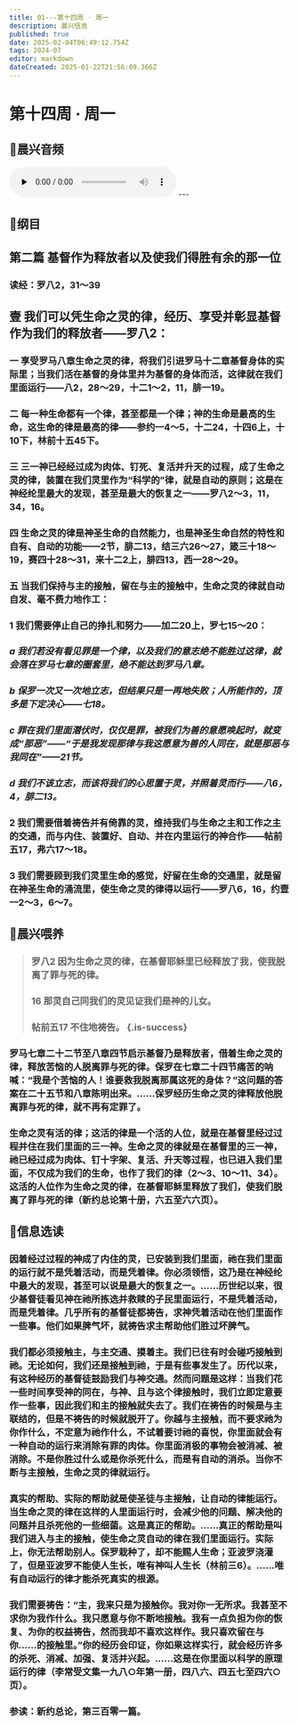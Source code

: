 ```yaml
---
title: 01---第十四周 · 周一
description: 晨兴信息
published: true
date: 2025-02-04T06:49:12.754Z
tags: 2024-07
editor: markdown
dateCreated: 2025-01-22T21:56:09.366Z
---
```


# 第十四周 · 周一
## 🎵晨兴音频
<audio id="audio" controls="" preload="none">
      <source id="mp3" src="/2024-07/week14/week14day1.mp3">
</audio>
---

## 📖纲目

## 第二篇    基督作为释放者以及使我们得胜有余的那一位

### 读经：罗八2，31～39

## 壹	我们可以凭生命之灵的律，经历、享受并彰显基督作为我们的释放者——罗八2：

### 一	享受罗马八章生命之灵的律，将我们引进罗马十二章基督身体的实际里；当我们活在基督的身体里并为基督的身体而活，这律就在我们里面运行——八2，28～29，十二1～2，11，腓一19。

### 二	每一种生命都有一个律，甚至都是一个律；神的生命是最高的生命，这生命的律是最高的律——参约一4～5，十二24，十四6上，十10下，林前十五45下。

### 三	三一神已经经过成为肉体、钉死、复活并升天的过程，成了生命之灵的律，装置在我们灵里作为“科学的”律，就是自动的原则；这是在神经纶里最大的发现，甚至是最大的恢复之一——罗八2～3，11，34，16。

### 四	生命之灵的律是神圣生命的自然能力，也是神圣生命自然的特性和自有、自动的功能——2节，腓二13，结三六26～27，箴三十18～19，赛四十28～31，来十二2上，腓四13，西一28～29。

### 五	当我们保持与主的接触，留在与主的接触中，生命之灵的律就自动自发、毫不费力地作工：

### 1	我们需要停止自己的挣扎和努力——加二20上，罗七15～20：

### *a	我们若没有看见罪是一个律，以及我们的意志绝不能胜过这律，就会落在罗马七章的圈套里，绝不能达到罗马八章。*

### *b	保罗一次又一次地立志，但结果只是一再地失败；人所能作的，顶多是下定决心——七18。*

### *c	罪在我们里面潜伏时，仅仅是罪，被我们为善的意愿唤起时，就变成“那恶”——“于是我发现那律与我这愿意为善的人同在，就是那恶与我同在”——21节。*

### *d	我们不该立志，而该将我们的心思置于灵，并照着灵而行——八6，4，腓二13。*

### 2	我们需要借着祷告并有倚靠的灵，维持我们与生命之主和工作之主的交通，而与内住、装置好、自动、并在内里运行的神合作——帖前五17，弗六17～18。

### 3	我们需要顾到我们灵里生命的感觉，好留在生命的交通里，就是留在神圣生命的涌流里，使生命之灵的律得以运行——罗八6，16，约壹一2～3，6～7。

## 📖晨兴喂养

>### **罗八2**    **因为生命之灵的律，在基督耶稣里已经释放了我，使我脱离了罪与死的律。**
>
>### **16**    **那灵自己同我们的灵见证我们是神的儿女。**
>
>### **帖前五17**    **不住地祷告。** {.is-success}

### 罗马七章二十二节至八章四节启示基督乃是释放者，借着生命之灵的律，释放苦恼的人脱离罪与死的律。保罗在七章二十四节痛苦的呐喊：“我是个苦恼的人！谁要救我脱离那属这死的身体？”这问题的答案在二十五节和八章陈明出来。……保罗经历生命之灵的律释放他脱离罪与死的律，就不再有定罪了。

### 生命之灵有活的律；这活的律是一个活的人位，就是在基督里经过过程并住在我们里面的三一神。生命之灵的律就是在基督里的三一神，祂已经过成为肉体、钉十字架、复活、升天等过程，也已进入我们里面，不仅成为我们的生命，也作了我们的律（2～3、10～11、34）。这活的人位作为生命之灵的律，在基督耶稣里释放了我们，使我们脱离了罪与死的律（新约总论第十册，六五至六六页）。

## 📖信息选读

### 因着经过过程的神成了内住的灵，已安装到我们里面，祂在我们里面的运行就不是凭着活动，而是凭着律。你必须领悟，这乃是在神经纶中最大的发现，甚至可以说是最大的恢复之一。……历世纪以来，很少基督徒看见神在祂所拣选并救赎的子民里面运行，不是凭着活动，而是凭着律。几乎所有的基督徒都祷告，求神凭着活动在他们里面作一些事。他们如果脾气坏，就祷告求主帮助他们胜过坏脾气。

### 我们都必须接触主，与主交通、摸着主。我们已往有时会碰巧接触到祂。无论如何，我们还是接触到祂，于是有些事发生了。历代以来，有这种经历的基督徒鼓励我们与神交通。然而问题是这样：当我们花一些时间享受神的同在，与神、且与这个律接触时，我们立即定意要作一些事，因此我们和主的接触就失去了。我们在祷告的时候是与主联结的，但是不祷告的时候就脱开了。你越与主接触，而不要求祂为你作什么，不定意为祂作什么，不试着要讨祂的喜悦，你里面就会有一种自动的运行来消除有罪的肉体。你里面消极的事物会被消减、被消除。不是你胜过什么或是你杀死什么，而是有自动的消杀。当你不断与主接触，生命之灵的律就运行。

### 真实的帮助、实际的帮助就是使圣徒与主接触，让自动的律能运行。当生命之灵的律在这样的人里面运行时，会减少他的问题、解决他的问题并且杀死他的一些细菌。这是真正的帮助。……真正的帮助是叫我们进入与主的接触，使生命之灵自动的律在我们里面运行。实际上，你无法帮助别人。保罗栽种了，却不能赐人生命；亚波罗浇灌了，但是亚波罗不能使人生长，唯有神叫人生长（林前三6）。……唯有自动运行的律才能杀死真实的根源。

### 我们需要祷告：“主，我来只是为接触你。我对你一无所求。我甚至不求你为我作什么。我只愿意与你不断地接触。我有一点负担为你的恢复、为你的权益祷告，然而我却不喜欢这样作。我只喜欢留在与你……的接触里。”你的经历会印证，你如果这样实行，就会经历许多的杀死、消减、加强、复活并兴起。……这是在你里面以科学的原理运行的律（李常受文集一九八○年第一册，四八六、四五七至四六○页）。



### 参读：新约总论，第三百零一篇。
<!-- Google tag (gtag.js) -->
<script async src="https://www.googletagmanager.com/gtag/js?id=G-1P8709Z16T"></script>
<script>
  window.dataLayer = window.dataLayer || [];
  function gtag(){dataLayer.push(arguments);}
  gtag('js', new Date());

  gtag('config', 'G-1P8709Z16T');
</script>